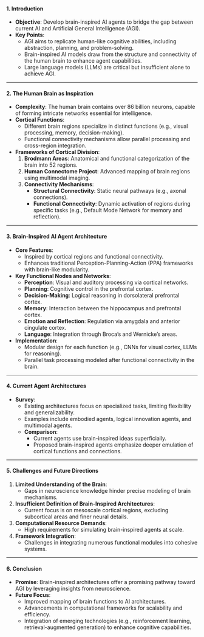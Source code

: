 #### **1. Introduction**

- **Objective**: Develop brain-inspired AI agents to bridge the gap between current AI and Artificial General Intelligence (AGI).
- **Key Points**:
    - AGI aims to replicate human-like cognitive abilities, including abstraction, planning, and problem-solving.
    - Brain-inspired AI models draw from the structure and connectivity of the human brain to enhance agent capabilities.
    - Large language models (LLMs) are critical but insufficient alone to achieve AGI.

---

#### **2. The Human Brain as Inspiration**

- **Complexity**: The human brain contains over 86 billion neurons, capable of forming intricate networks essential for intelligence.
- **Cortical Functions**:
    - Different brain regions specialize in distinct functions (e.g., visual processing, memory, decision-making).
    - Functional connectivity mechanisms allow parallel processing and cross-region integration.
- **Frameworks of Cortical Division**:
    1. **Brodmann Areas**: Anatomical and functional categorization of the brain into 52 regions.
    2. **Human Connectome Project**: Advanced mapping of brain regions using multimodal imaging.
    3. **Connectivity Mechanisms**:
        - **Structural Connectivity**: Static neural pathways (e.g., axonal connections).
        - **Functional Connectivity**: Dynamic activation of regions during specific tasks (e.g., Default Mode Network for memory and reflection).

---

#### **3. Brain-Inspired AI Agent Architecture**

- **Core Features**:
    - Inspired by cortical regions and functional connectivity.
    - Enhances traditional Perception-Planning-Action (PPA) frameworks with brain-like modularity.
- **Key Functional Nodes and Networks**:
    - **Perception**: Visual and auditory processing via cortical networks.
    - **Planning**: Cognitive control in the prefrontal cortex.
    - **Decision-Making**: Logical reasoning in dorsolateral prefrontal cortex.
    - **Memory**: Interaction between the hippocampus and prefrontal cortex.
    - **Emotion and Reflection**: Regulation via amygdala and anterior cingulate cortex.
    - **Language**: Integration through Broca’s and Wernicke’s areas.
- **Implementation**:
    - Modular design for each function (e.g., CNNs for visual cortex, LLMs for reasoning).
    - Parallel task processing modeled after functional connectivity in the brain.

---

#### **4. Current Agent Architectures**

- **Survey**:
    - Existing architectures focus on specialized tasks, limiting flexibility and generalizability.
    - Examples include embodied agents, logical innovation agents, and multimodal agents.
    - **Comparison**:
        - Current agents use brain-inspired ideas superficially.
        - Proposed brain-inspired agents emphasize deeper emulation of cortical functions and connections.

---

#### **5. Challenges and Future Directions**

1. **Limited Understanding of the Brain**:
    - Gaps in neuroscience knowledge hinder precise modeling of brain mechanisms.
2. **Insufficient Definition of Brain-Inspired Architectures**:
    - Current focus is on mesoscale cortical regions, excluding subcortical areas and finer neural details.
3. **Computational Resource Demands**:
    - High requirements for simulating brain-inspired agents at scale.
4. **Framework Integration**:
    - Challenges in integrating numerous functional modules into cohesive systems.

---

#### **6. Conclusion**

- **Promise**: Brain-inspired architectures offer a promising pathway toward AGI by leveraging insights from neuroscience.
- **Future Focus**:
    - Improved mapping of brain functions to AI architectures.
    - Advancements in computational frameworks for scalability and efficiency.
    - Integration of emerging technologies (e.g., reinforcement learning, retrieval-augmented generation) to enhance cognitive capabilities.